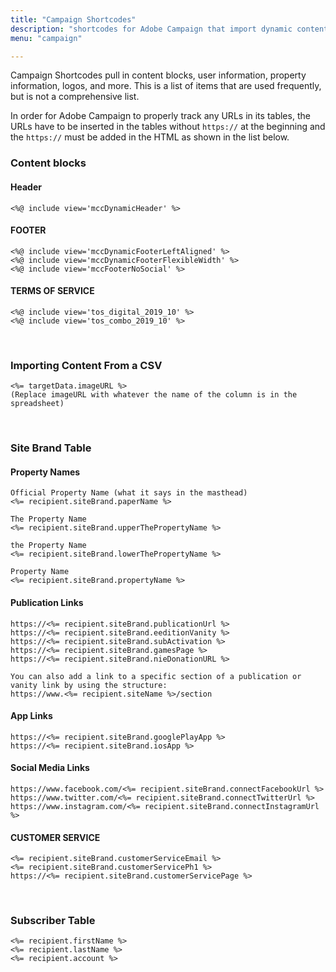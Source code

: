 ```yaml
---
title: "Campaign Shortcodes"
description: "shortcodes for Adobe Campaign that import dynamic content or personalization data"
menu: "campaign"

---
```

Campaign Shortcodes pull in content blocks, user information, property information, logos, and more. This is a list of items that are used frequently, but is not a comprehensive list.

<div class="note">
In order for Adobe Campaign to properly track any URLs in its tables, the URLs have to be inserted in the tables without <code>https://</code> at the beginning and the <code>https://</code> must be added in the HTML as shown in the list below.
</div>

### Content blocks

#### Header
```
<%@ include view='mccDynamicHeader' %>
```

#### FOOTER
```
<%@ include view='mccDynamicFooterLeftAligned' %>
<%@ include view='mccDynamicFooterFlexibleWidth' %>
<%@ include view='mccFooterNoSocial' %>
```

#### TERMS OF SERVICE
```
<%@ include view='tos_digital_2019_10' %>
<%@ include view='tos_combo_2019_10' %>
```
<br>

### Importing Content From a CSV
```
<%= targetData.imageURL %>
(Replace imageURL with whatever the name of the column is in the spreadsheet)
```
<br>

### Site Brand Table

#### Property Names
```
Official Property Name (what it says in the masthead)
<%= recipient.siteBrand.paperName %>

The Property Name
<%= recipient.siteBrand.upperThePropertyName %>

the Property Name
<%= recipient.siteBrand.lowerThePropertyName %>

Property Name
<%= recipient.siteBrand.propertyName %>
```

#### Publication Links
```
https://<%= recipient.siteBrand.publicationUrl %>
https://<%= recipient.siteBrand.eeditionVanity %>
https://<%= recipient.siteBrand.subActivation %>
https://<%= recipient.siteBrand.gamesPage %>
https://<%= recipient.siteBrand.nieDonationURL %>

You can also add a link to a specific section of a publication or vanity link by using the structure:
https://www.<%= recipient.siteName %>/section
```

#### App Links
```
https://<%= recipient.siteBrand.googlePlayApp %>
https://<%= recipient.siteBrand.iosApp %>
```

#### Social Media Links
```
https://www.facebook.com/<%= recipient.siteBrand.connectFacebookUrl %>
https://www.twitter.com/<%= recipient.siteBrand.connectTwitterUrl %>
https://www.instagram.com/<%= recipient.siteBrand.connectInstagramUrl %>
```

#### CUSTOMER SERVICE
```
<%= recipient.siteBrand.customerServiceEmail %>
<%= recipient.siteBrand.customerServicePh1 %>
https://<%= recipient.siteBrand.customerServicePage %>
```
<br>

### Subscriber Table
```
<%= recipient.firstName %>
<%= recipient.lastName %>
<%= recipient.account %>
```
